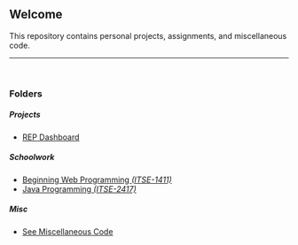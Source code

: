<section>
<h1>Welcome</h1>
<p>
    This repository contains personal projects, assignments, and miscellaneous code.
</p>
</section>

<section>
  <hr/><br>

  <h3>Folders</h3>

  <h5>Projects</h5>
  <ul>
      <li><a href="projects/repdashboard">REP Dashboard</a></li>
  </ul>
    
  <h5>Schoolwork</h5>
  <ul>
    <li><a href="school/itse-1411">Beginning Web Programming <i>(ITSE-1411)</i></a></li>
    <li><a href="school/itse-2417">Java Programming <i>(ITSE-2417)</i></a></li>
  </ul>

<div hidden>
  <h5>Collabs</h5>
  <ul>
      <li><a href="collabs">See Collaborations</a></li>
  </ul>
</div>
    
<div>
  <h5>Misc</h5>
  <ul>
      <li><a href="misc">See Miscellaneous Code</a></li>
  </ul>
</div>

</section>
